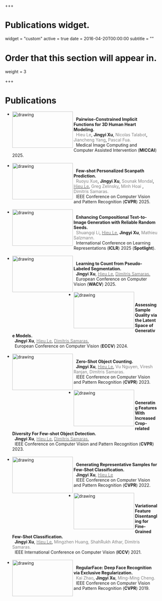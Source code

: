 +++
# Publications widget.
widget = "custom"
active = true
date = 2016-04-20T00:00:00
subtitle = ""

# Order that this section will appear in.
weight = 3


+++

# Publications
* <img align="left" src="img/pairwise-sdf.png" alt="drawing" width="200" height="120"/> <br> &nbsp; **Pairwise-Constrained Implicit Functions for 3D Human Heart Modeling.** <br> &nbsp; <span style="color:gray"> Hieu Le</span>, **Jingyi Xu**, <span style="color:gray"> Nicolas Talabot</span>, <span style="color:gray">Jiancheng Yang</span>, <span style="color:gray"> Pascal Fua. </span> <br> &nbsp; Medical Image Computing and Computer Assisted Intervention (**MICCAI**) 2025. <br> <br>
* <img align="left" src="img/cvpr25.png" alt="drawing" width="200" height="120"/> <br> &nbsp; **Few-shot Personalized Scanpath Prediction.** <br> &nbsp; <span style="color:gray"> Ruoyu Xue</span>, **Jingyi Xu**, <span style="color:gray"> Sounak Mondal</span>, <a href="https://hieulem.github.io/"><span style="color:gray">Hieu Le</span></a>, <span style="color:gray"> Greg Zelinsky</span>, <span style="color:gray"> Minh Hoai </span>, <span style="color:gray"> Dimitris Samaras. </span> <br> &nbsp; IEEE Conference on Computer Vision and Pattern Recognition (**CVPR**) 2025. <br> <br>
* <img align="left" src="img/iclr25.png" alt="drawing" width="200" height="120"/> <br> &nbsp; **Enhancing Compositional Text-to-Image Generation with Reliable Random Seeds.** <br> &nbsp; <span style="color:gray"> Shuangqi Li</span>, <a href="https://hieulem.github.io/"><span style="color:gray">Hieu Le</span></a>, **Jingyi Xu**, <span style="color:gray"> Mathieu Salzmann. </span> <br> &nbsp; International Conference on Learning Representations (**ICLR**) 2025 (**Spotlight**). <br> <br>
* <img align="left" src="img/wacv25.png" alt="drawing" width="200" height="120"/> <br> &nbsp; **Learning to Count from Pseudo-Labeled Segmentation.** <br> 
&nbsp; **Jingyi Xu**,  <a href="https://hieulem.github.io/"><span style="color:gray">Hieu Le</span></a>, <a href="https://www3.cs.stonybrook.edu/~samaras/"><span style="color:gray">Dimitris Samaras.</span></a> <br> &nbsp; European Conference on Computer Vision (**WACV**) 2025. <br> <br> 
* <img align="left" src="img/eccv24.png" alt="drawing" width="200" height="120"/> <br> &nbsp; **Assessing Sample Quality via the Latent Space of Generative Models.** <br> 
&nbsp; **Jingyi Xu**, <a href="https://hieulem.github.io/"><span style="color:gray">Hieu Le</span></a>, <a href="https://www3.cs.stonybrook.edu/~samaras/"><span style="color:gray">Dimitris Samaras.</span></a><br> &nbsp; European Conference on Computer Vision (**ECCV**) 2024. <br> <br> 
* <img align="left" src="img/zero_shot.png" alt="drawing" width="200" height="120"/> <br> &nbsp; **Zero-Shot Object Counting.** <br> 
&nbsp; **Jingyi Xu**, <a href="https://hieulem.github.io/"><span style="color:gray">Hieu Le</span></a>, <span style="color:gray">Vu Nguyen, Viresh Ranjan, Dimitris Samaras. </span> <br> &nbsp; IEEE Conference on Computer Vision and Pattern Recognition (**CVPR**) 2023. <br> <br>
* <img align="left" src="img/detection.png" alt="drawing" width="200" height="120"/> <br> &nbsp; **Generating Features With Increased Crop-related Diversity For Few-shot Object Detection.** <br> &nbsp; **Jingyi Xu**, <a href="https://hieulem.github.io/"><span style="color:gray">Hieu Le</span></a>, <a href="https://www3.cs.stonybrook.edu/~samaras/"><span style="color:gray">Dimitris Samaras.</span></a> <br> &nbsp; IEEE Conference on Computer Vision and Pattern Recognition (**CVPR**) 2023. <br> <br>
* <img align="left" src="img/few_shot.png" alt="drawing" width="200" height="120"/> <br> &nbsp; **Generating Representative Samples for Few-Shot Classification.** <br> &nbsp; **Jingyi Xu**, <a href="https://hieulem.github.io/"><span style="color:gray">Hieu Le</span></a> <br> &nbsp; IEEE Conference on Computer Vision and Pattern Recognition (**CVPR**) 2022. <br> <br>
* <img align="left" src="img/few_shot2.png" alt="drawing" width="200" height="120"/> <br> &nbsp; **Variational Feature Disentangling for Fine-Grained Few-Shot Classification.** <br> &nbsp; **Jingyi Xu**, <a href="https://hieulem.github.io/"><span style="color:gray">Hieu Le</span></a>, <span style="color:gray">Mingzhen Huang, ShahRukh Athar, Dimitris Samaras. </span> <br> &nbsp; IEEE International Conference on Computer Vision (**ICCV**) 2021. <br> <br>
* <img align="left" src="img/face.png" alt="drawing" width="200" height="120"/> <br> &nbsp; **RegularFace: Deep Face Recognition via Exclusive Regularization.** <br> &nbsp; <span style="color:gray"> Kai Zhao</span>, **Jingyi Xu**, <span style="color:gray"> Ming-Ming Cheng. </span> <br> &nbsp; IEEE Conference on Computer Vision and Pattern Recognition (**CVPR**) 2019. <br> <br>


